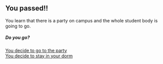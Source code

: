 ## You passed!!  
You learn that there is a party on campus and the whole 
student body is going to go.  
##### Do you go?  
[You decide to go to the party](gofirstday/jailed.md)  
[You decide to stay in your dorm](gofirstday/stayindorm.md)